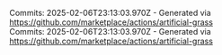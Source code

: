 Commits: 2025-02-06T23:13:03.970Z - Generated via https://github.com/marketplace/actions/artificial-grass
<br>
Commits: 2025-02-06T23:13:03.970Z - Generated via https://github.com/marketplace/actions/artificial-grass
<br>

